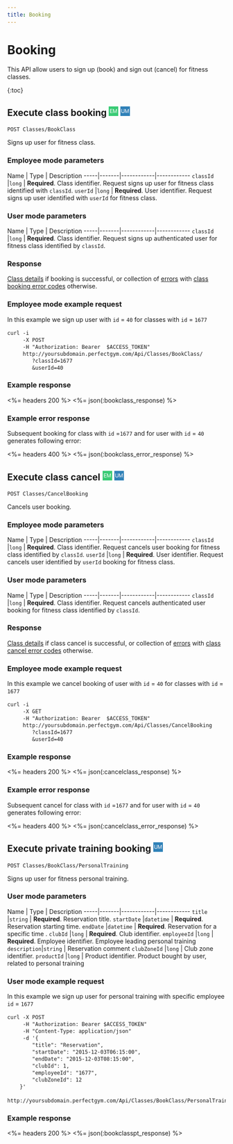 ```yaml
---
title: Booking
---
```


# Booking

This API allow users to sign up (book) and sign out (cancel) for fitness classes.

{:toc}


## Execute class booking ![alt text][EM] ![alt text][UM]

    POST Classes/BookClass

Signs up user for fitness class.


### Employee mode parameters 

Name         | Type       | Description
-----|-------|------------|------------
`classId`    |`long`      | **Required**. Class identifier. Request signs up user for fitness class identified with `classId`.
`userId`     |`long`      | **Required**. User identifier.  Request signs up user identified with `userId` for fitness class.


### User mode parameters 

Name         | Type       | Description
-----|-------|------------|------------
`classId`    |`long`      | **Required**. Class identifier. Request signs up authenticated user for fitness class identified by `classId`.



### Response

[Class details][UserClassProperties] if booking is successful, or collection of [errors][Error] 
with [class booking error codes][ClassBookingErrorCode] otherwise.


### Employee mode example request

In this example we sign up user with `id` = `40` for classes with `id` = `1677`

``` command-line
curl -i 
     -X POST 
     -H "Authorization: Bearer  $ACCESS_TOKEN"  
     http://yoursubdomain.perfectgym.com/Api/Classes/BookClass/
     	?classId=1677
     	&userId=40
```


### Example response

<%= headers 200 %>
<%= json(:bookclass_response) %>


### Example error response

Subsequent booking for class with `id` =`1677` and for user with `id` = `40` generates following error:

<%= headers 400 %>
<%= json(:bookclass_error_response) %>




## Execute class cancel ![alt text][EM] ![alt text][UM]

    POST Classes/CancelBooking

Cancels user booking.


### Employee mode parameters

Name         | Type       | Description
-----|-------|------------|------------
`classId`    |`long`      | **Required**. Class identifier. Request cancels user booking for fitness class identified by `classId`.
`userId`     |`long`      | **Required**. User identifier.  Request cancels user identified by `userId` booking for fitness class.


### User mode parameters

Name         | Type       | Description
-----|-------|------------|------------
`classId`    |`long`      | **Required**. Class identifier. Request cancels authenticated user booking for fitness class identified by `classId`.



### Response

[Class details][UserClassProperties] if class cancel is successful, or collection of [errors][Error] 
with [class cancel error codes][ClassCancelErrorCode] otherwise.


### Employee mode example request

In this example we cancel booking of user with `id` = `40` for classes with `id` = `1677`

``` command-line
curl -i 
     -X GET 
     -H "Authorization: Bearer  $ACCESS_TOKEN"  
     http://yoursubdomain.perfectgym.com/Api/Classes/CancelBooking
     	?classId=1677
     	&userId=40
```
 

### Example response

<%= headers 200 %>
<%= json(:cancelclass_response) %>


### Example error response

Subsequent cancel for class with `id` =`1677` and for user with `id` = `40` generates following error:

<%= headers 400 %>
<%= json(:cancelclass_error_response) %>



## Execute private training booking ![alt text][UM]

    POST Classes/BookClass/PersonalTraining

Signs up user for fitness personal training.



### User mode parameters 

Name         | Type       | Description
-----|-------|------------|------------
`title`      |`string`    | **Required**. Reservation title.
`startDate`  |`datetime`  | **Required**. Reservation starting time.
`endDate`    |`datetime`  | **Required**. Reservation for a specific time .
`clubId`     |`long`      | **Required**. Club identifier.
`employeeId` |`long`      | **Required**. Employee identifier. Employee leading personal training
`description`|`string`    | 			  Reservation comment
`clubZoneId` |`long`      | 			  Club zone identifier. 
`productId`  |`long`      | 			  Product identifier. Product bought by user, related to personal training



### User mode example request

In this example we sign up user for personal training with specific employee `id` = `1677`

``` command-line
curl -X POST 
	 -H "Authorization: Bearer $ACCESS_TOKEN" 
	 -H "Content-Type: application/json" 
	 -d '{
	    "title": "Reservation",
	    "startDate": "2015-12-03T06:15:00",
		"endDate": "2015-12-03T08:15:00",
	    "clubId": 1,
	    "employeeId": "1677",
	    "clubZoneId": 12       	    
	}' 
	http://yoursubdomain.perfectgym.com/Api/Classes/BookClass/PersonalTraining
```


### Example response

<%= headers 200 %>
<%= json(:bookclasspt_response) %>






[ClassesTypes]:  /api/classes/classestypes#properties
[UserClassProperties]: /api/classes/userclasses#properties
[Error]: /appendix/datatypes/error
[ClassBookingErrorCode]: /appendix/errorcodes/classbookingerrorcode
[ClassCancelErrorCode]: /appendix/errorcodes/classcancelerrorcode

[EM]: /assets/images/employee.png "Employee mode"
[UM]: /assets/images/user.png "User mode"
